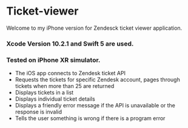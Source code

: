 # Ticket-viewer
Welcome to my iPhone version for Zendesck ticket viewer application.

### Xcode Version 10.2.1 and Swift 5 are used.
### Tested on iPhone XR simulator. 
 
* The iOS app connects to Zendesk ticket API
* Requests the tickets for specific Zendesk account, pages through tickets when more than 25 are
returned
* Displays tickets in a list
* Displays individual ticket details
* Displays a friendly error message if the API is unavailable or the response is invalid
* Tells the user something is wrong if there is a program error
